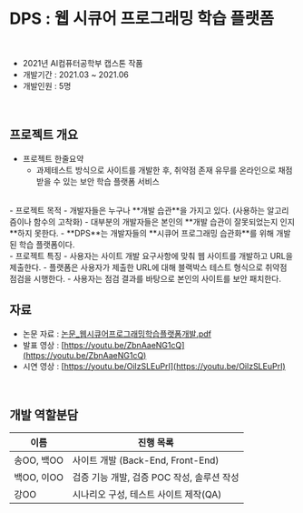 
# DPS : 웹 시큐어 프로그래밍 학습 플랫폼

</br>

- 2021년 AI컴퓨터공학부 캡스톤 작품
- 개발기간 : 2021.03 ~ 2021.06
- 개발인원 : 5명

</br>

## 프로젝트 개요
- 프로젝트 한줄요약
  - 과제테스트 방식으로 사이트를 개발한 후, 취약점 존재 유무를
    온라인으로 채점받을 수 있는 보안 학습 플랫폼 서비스
<br>
- 프로젝트 목적
  - 개발자들은 누구나 **개발 습관**을 가지고 있다. (사용하는 알고리즘이나 함수의 고착화)
  - 대부분의 개발자들은 본인의 **개발 습관이 잘못되었는지 인지**하지 못한다.
  - **DPS**는 개발자들의 **시큐어 프로그래밍 습관화**를 위해 개발된 학습 플랫폼이다.
<br>
- 프로젝트 특징
  - 사용자는 사이트 개발 요구사항에 맞춰 웹 사이트를 개발하고 URL을 제출한다.
  - 플랫폼은 사용자가 제출한 URL에 대해 블랙박스 테스트 형식으로 취약점 점검을 시행한다.
  - 사용자는 점검 결과를 바탕으로 본인의 사이트를 보안 패치한다.

</br>

## 자료
- 논문 자료 : [논문_웹시큐어프로그래밍학습플랫폼개발.pdf](https://github.com/sinb57/dps/blob/master/[논문]%20웹%20시큐어%20프로그래밍%20학습%20플랫폼%20개발.pdf)
- 발표 영상 : [https://youtu.be/ZbnAaeNG1cQ](https://youtu.be/ZbnAaeNG1cQ)
- 시연 영상 : [https://youtu.be/OilzSLEuPrI](https://youtu.be/OilzSLEuPrI)

</br>

## 개발 역할분담

| 이름 | 진행 목록 |
|-|-|
| 송OO, 백OO | 사이트 개발 (Back-End, Front-End) |
| 백OO, 이OO | 검증 기능 개발, 검증 POC 작성, 솔루션 작성 |
| 강OO | 시나리오 구성, 테스트 사이트 제작(QA)  |



